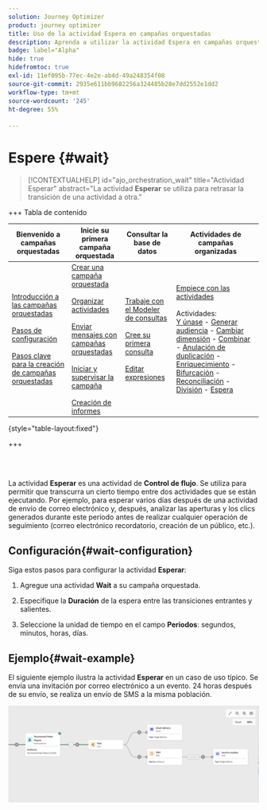 ```yaml
---
solution: Journey Optimizer
product: journey optimizer
title: Uso de la actividad Espera en campañas orquestadas
description: Aprenda a utilizar la actividad Espera en campañas orquestadas
badge: label="Alpha"
hide: true
hidefromtoc: true
exl-id: 11ef095b-77ec-4e2e-ab4d-49a248354f08
source-git-commit: 2935e611bb9682256a324485b28e7dd2552e1dd2
workflow-type: tm+mt
source-wordcount: '245'
ht-degree: 55%

---
```


# Espere {#wait}

>[!CONTEXTUALHELP]
>id="ajo_orchestration_wait"
>title="Actividad Esperar"
>abstract="La actividad **Esperar** se utiliza para retrasar la transición de una actividad a otra."

+++ Tabla de contenido

| Bienvenido a campañas orquestadas | Inicie su primera campaña orquestada | Consultar la base de datos | Actividades de campañas organizadas |
|---|---|---|---|
| [Introducción a las campañas orquestadas](gs-orchestrated-campaigns.md)<br/><br/>[Pasos de configuración](configuration-steps.md)<br/><br/>[Pasos clave para la creación de campañas orquestadas](gs-campaign-creation.md) | [Crear una campaña orquestada](create-orchestrated-campaign.md)<br/><br/>[Organizar actividades](orchestrate-activities.md)<br/><br/>[Enviar mensajes con campañas orquestadas](send-messages.md)<br/><br/>[Iniciar y supervisar la campaña](start-monitor-campaigns.md)<br/><br/>[Creación de informes](reporting-campaigns.md) | [Trabaje con el Modeler de consultas](orchestrated-query-modeler.md)<br/><br/>[Cree su primera consulta](build-query.md)<br/><br/>[Editar expresiones](edit-expressions.md) | [Empiece con las actividades](activities/about-activities.md)<br/><br/>Actividades:<br/>[Y únase](activities/and-join.md) - [Generar audiencia](activities/build-audience.md) - [Cambiar dimensión](activities/change-dimension.md) - [Combinar](activities/combine.md) - [Anulación de duplicación](activities/deduplication.md) - [Enriquecimiento](activities/enrichment.md) - [Bifurcación](activities/fork.md) - [Reconciliación](activities/reconciliation.md) - [División](activities/split.md) - [Espera](activities/wait.md) |

{style="table-layout:fixed"}

+++

<br/><br/>

La actividad **Esperar** es una actividad de **Control de flujo**. Se utiliza para permitir que transcurra un cierto tiempo entre dos actividades que se están ejecutando. Por ejemplo, para esperar varios días después de una actividad de envío de correo electrónico y, después, analizar las aperturas y los clics generados durante este período antes de realizar cualquier operación de seguimiento (correo electrónico recordatorio, creación de un público, etc.).

## Configuración{#wait-configuration}

Siga estos pasos para configurar la actividad **Esperar**:

1. Agregue una actividad **Wait** a su campaña orquestada.

1. Especifique la **Duración** de la espera entre las transiciones entrantes y salientes.

1. Seleccione la unidad de tiempo en el campo **Periodos**: segundos, minutos, horas, días.

## Ejemplo{#wait-example}

El siguiente ejemplo ilustra la actividad **Esperar** en un caso de uso típico. Se envía una invitación por correo electrónico a un evento. 24 horas después de su envío, se realiza un envío de SMS a la misma población.

![](../assets/workflow-wait-example.png)

